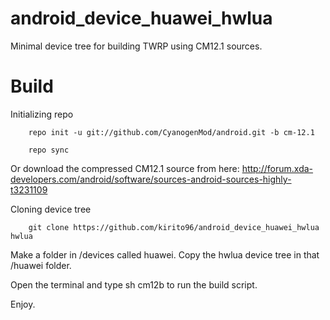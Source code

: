 # android_device_huawei_hwlua

Minimal device tree for building TWRP using CM12.1 sources.

# Build

Initializing repo

        repo init -u git://github.com/CyanogenMod/android.git -b cm-12.1
    
        repo sync

Or download the compressed CM12.1 source from here: http://forum.xda-developers.com/android/software/sources-android-sources-highly-t3231109

Cloning device tree
    
        git clone https://github.com/kirito96/android_device_huawei_hwlua hwlua
    
Make a folder in /devices called huawei. Copy the hwlua device tree in that /huawei folder.

Open the terminal and type sh cm12b to run the build script. 

Enjoy.
